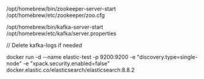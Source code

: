 /opt/homebrew/bin/zookeeper-server-start /opt/homebrew/etc/zookeeper/zoo.cfg

/opt/homebrew/bin/kafka-server-start /opt/homebrew/etc/kafka/server.properties

// Delete kafka-logs if needed

docker run -d --name elastic-test -p 9200:9200 -e "discovery.type=single-node" -e "xpack.security.enabled=false"
docker.elastic.co/elasticsearch/elasticsearch:8.8.2